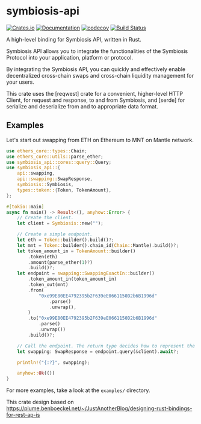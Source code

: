 # symbiosis-api

[![Crates.io](https://img.shields.io/crates/v/symbiosis-api.svg)](https://crates.io/crates/symbiosis-api)
[![Documentation](https://docs.rs/symbiosis-api/badge.svg)](https://docs.rs/symbiosis-api/)
[![codecov](https://codecov.io/gh/phnaharris/symbiosis-api-rs/graph/badge.svg?token=AWZJZFZCMH)](https://codecov.io/gh/phnaharris/symbiosis-api-rs)
[![Build Status](https://github.com/phnaharris/symbiosis-api-rs/actions/workflows/main.yml/badge.svg)](https://github.com/phnaharris/symbiosis-api-rs/actions/workflows/main.yml)

A high-level binding for Symbiosis API, written in Rust.

Symbiosis API allows you to integrate the functionalities of the Symbiosis Protocol into your
application, platform or protocol.

By integrating the Symbiosis API, you can quickly and effectively enable decentralized
cross-chain swaps and cross-chain liquidity management for your users.

This crate uses the [reqwest] crate for a convenient, higher-level HTTP Client, for request and
response, to and from Symbiosis, and [serde] for serialize and deserialize from and to
appropriate data format.

## Examples

Let's start out swapping from ETH on Ethereum to MNT on Mantle network.

```rust
use ethers_core::types::Chain;
use ethers_core::utils::parse_ether;
use symbiosis_api::cores::query::Query;
use symbiosis_api::{
    api::swapping,
    api::swapping::SwapResponse,
    symbiosis::Symbiosis,
    types::token::{Token, TokenAmount},
};

#[tokio::main]
async fn main() -> Result<(), anyhow::Error> {
    // Create the client.
    let client = Symbiosis::new("");

    // Create a simple endpoint.
    let eth = Token::builder().build()?;
    let mnt = Token::builder().chain_id(Chain::Mantle).build()?;
    let token_amount_in = TokenAmount::builder()
        .token(eth)
        .amount(parse_ether(1)?)
        .build()?;
    let endpoint = swapping::SwappingExactIn::builder()
        .token_amount_in(token_amount_in)
        .token_out(mnt)
        .from(
            "0xe99E80EE4792395b2F639eE0661150D2b6B1996d"
                .parse()
                .unwrap(),
        )
        .to("0xe99E80EE4792395b2F639eE0661150D2b6B1996d"
            .parse()
            .unwrap())
        .build()?;

    // Call the endpoint. The return type decides how to represent the value.
    let swapping: SwapResponse = endpoint.query(&client).await?;

    println!("{:?}", swapping);

    anyhow::Ok(())
}
```

For more examples, take a look at the `examples/` directory.

This crate design based on https://plume.benboeckel.net/~/JustAnotherBlog/designing-rust-bindings-for-rest-ap-is
